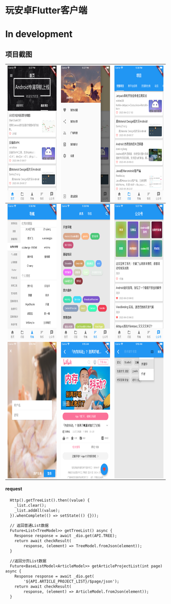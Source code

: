 # 玩安卓Flutter客户端
# In development

## 项目截图

| <img src="screenshot/home.png" width = "240" height = "427" alt="" align=center /> | <img src="screenshot/drawer.png" width = "240" height = "427" alt="" align=center /> | <img src="screenshot/project.png" width = "240" height = "427" alt="" align=center /> |
| ------ | ------ | ------ |
| <img src="screenshot/navi.png" width = "240" height = "427" alt="" align=center /> | <img src="screenshot/tree.png" width = "240" height = "427" alt="" align=center /> | <img src="screenshot/wx.png" width = "240" height = "427" alt="" align=center /> |
| <img src="screenshot/login.png" width = "240" height = "427" alt="" align=center /> | <img src="screenshot/webview.png" width = "240" height = "427" alt="" align=center /> | <img src="screenshot/search.png" width = "240" height = "427" alt="" align=center /> |

#### request
```
  Http().getTreeList().then((value) {
    _list.clear();
    _list.addAll(value);
  }).whenComplete(() => setState(() {}));
```
```
  // 返回普通List数据
  Future<List<TreeModel>> getTreeList() async {
    Response response = await _dio.get(API.TREE);
    return await checkResult(
        response, (element) => TreeModel.fromJson(element));
  }
```
```
  //返回分页List数据
  Future<BaseListModel<ArticleModel>> getArticleProjectList(int page) async {
    Response response = await _dio.get(
        '${API.ARTICLE_PROJECT_LIST}/$page/json');
    return await checkResult(
        response, (element) => ArticleModel.fromJson(element));
  }
```